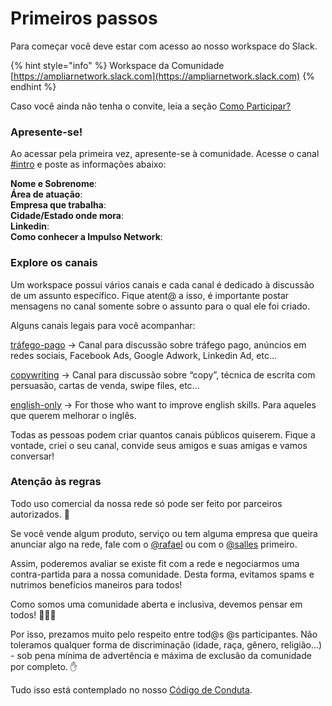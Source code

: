 # Primeiros passos

Para começar você deve estar com acesso ao nosso workspace do Slack.

{% hint style="info" %}
Workspace da Comunidade  
[https://ampliarnetwork.slack.com](https://ampliarnetwork.slack.com)
{% endhint %}

Caso você ainda não tenha o convite, leia a seção [Como Participar?](https://docs.ampliar.network/#como-participar)

### Apresente-se!

Ao acessar pela primeira vez, apresente-se à comunidade. Acesse o canal [\#intro](https://app.slack.com/client/TU02JP9AA/CU0AF00H5) e poste as informações abaixo:

**Nome e Sobrenome**:  
**Área de atuação**:  
**Empresa que trabalha**:  
**Cidade/Estado onde mora**:  
**Linkedin**:  
**Como conhecer a Impulso Network**:

### Explore os canais

Um workspace possui vários canais e cada canal é dedicado à discussão de um assunto específico. Fique atent@ a isso, é importante postar mensagens no canal somente sobre o assunto para o qual ele foi criado.

Alguns canais legais para você acompanhar:

[tráfego-pago](https://app.slack.com/client/TU02JP9AA/CU0A60UJK) → Canal para discussão sobre tráfego pago, anúncios em redes sociais, Facebook Ads, Google Adwork, Linkedin Ad, etc...

[copywriting](https://app.slack.com/client/TU02JP9AA/CTYEZ22KX) → Canal para discussão sobre “copy”, técnica de escrita com persuasão, cartas de venda, swipe files, etc...

[english-only](https://app.slack.com/client/TU02JP9AA/CTYDYP4TS) → For those who want to improve english skills. Para aqueles que querem melhorar o inglês.

Todas as pessoas podem criar quantos canais públicos quiserem. Fique a vontade, criei o seu canal, convide seus amigos e suas amigas e vamos conversar!

### Atenção às regras

Todo uso comercial da nossa rede só pode ser feito por parceiros autorizados. 🤙 

Se você vende algum produto, serviço ou tem alguma empresa que queira anunciar algo na rede, fale com o [@rafael](https://app.slack.com/client/TU02JP9AA/DU0JYEL0P) ou com o [@salles](https://app.slack.com/client/TU02JP9AA/DU02JUW3Y) primeiro.

Assim, poderemos avaliar se existe fit com a rede e negociarmos uma contra-partida para a nossa comunidade. Desta forma, evitamos spams e nutrimos benefícios maneiros para todos!

Como somos uma comunidade aberta e inclusiva, devemos pensar em todos! 👫👭👬

Por isso, prezamos muito pelo respeito entre tod@s @s participantes. Não toleramos qualquer forma de discriminação \(idade, raça, gênero, religião…\) - sob pena mínima de advertência e máxima de exclusão da comunidade por completo. ✋

Tudo isso está contemplado no nosso [Código de Conduta](https://docs.impulso.network/codigo-de-conduta).



